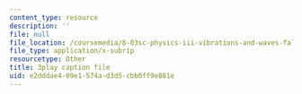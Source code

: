 ```yaml
---
content_type: resource
description: ''
file: null
file_location: /coursemedia/8-03sc-physics-iii-vibrations-and-waves-fall-2016/e2dddae409e1574ad3d5cbb0ff9e881e_SnNmbVH5DAM.srt
file_type: application/x-subrip
resourcetype: Other
title: 3play caption file
uid: e2dddae4-09e1-574a-d3d5-cbb0ff9e881e
---
```


